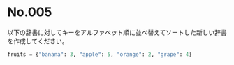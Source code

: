 # No.005

以下の辞書に対してキーをアルファベット順に並べ替えてソートした新しい辞書を作成してください。

```python
fruits = {"banana": 3, "apple": 5, "orange": 2, "grape": 4}
```
